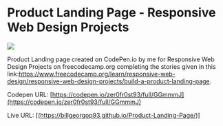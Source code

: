 # Product Landing Page - Responsive Web Design Projects

![](Preview.png)

 Product Landing page created on CodePen.io by me for Responsive Web Design Projects on freecodecamp.org completing the stories given in this link:https://www.freecodecamp.org/learn/responsive-web-design/responsive-web-design-projects/build-a-product-landing-page.

Codepen URL: [https://codepen.io/zer0fr0st93/full/GGmmmJ](https://codepen.io/zer0fr0st93/full/GGmmmJ)

Live URL: [(https://billgeorgop93.github.io/Product-Landing-Page/)]
